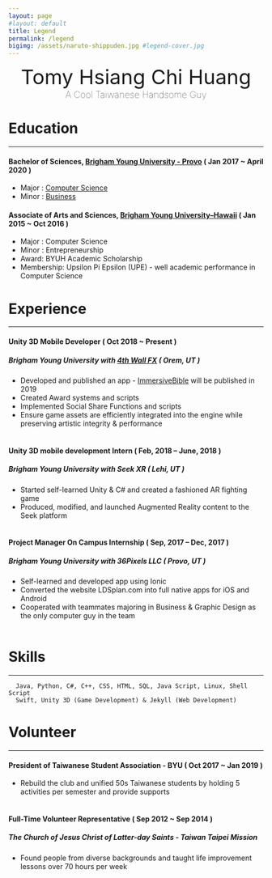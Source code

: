 ```yaml
---
layout: page
#layout: default
title: Legend
permalink: /legend
bigimg: /assets/naruto-shippuden.jpg #legend-cover.jpg
---
```

<div style="text-align: center;">
<div style="font-size: 40px;">Tomy Hsiang Chi Huang</div>
<div style="font-size: 18px; font-weight: 100;">A Cool Taiwanese Handsome Guy</div>
</div>

# Education
---

#### Bachelor of Sciences, [Brigham Young University - Provo] ( Jan 2017 ~ April 2020 )
- Major : [Computer Science]
- Minor : [Business]

#### Associate of Arts and Sciences, [Brigham Young University–Hawaii] ( Jan 2015 ~ Oct 2016 )
- Major : Computer Science
- Minor : Entrepreneurship
- Award: BYUH Academic Scholarship 
- Membership: Upsilon Pi Epsilon (UPE) - well academic performance in Computer Science

# Experience
---

#### Unity 3D Mobile Developer ( Oct 2018 ~ Present )
##### Brigham Young University with [4th Wall FX] ( Orem, UT )
- Developed and published an app - [ImmersiveBible] will be published in 2019
- Created Award systems and scripts
- Implemented Social Share Functions and scripts
-  Ensure game assets are efficiently integrated into the engine while preserving artistic integrity & performance
<br><br>

#### Unity 3D mobile development Intern ( Feb, 2018 – June, 2018 )
##### Brigham Young University with Seek XR ( Lehi, UT )
- Started self-learned Unity & C# and created a fashioned AR fighting game
- Produced, modified, and launched Augmented Reality content to the Seek platform
<br><br>

#### Project Manager On Campus Internship ( Sep, 2017 – Dec, 2017 )
##### Brigham Young University with 36Pixels LLC ( Provo, UT )
- Self-learned and developed app using Ionic
- Converted the website LDSplan.com into full native apps for iOS and Android
- Cooperated with teammates majoring in Business & Graphic Design as the only computer guy in the team
<br><br>

# Skills
---
```
  Java, Python, C#, C++, CSS, HTML, SQL, Java Script, Linux, Shell Script 
  Swift, Unity 3D (Game Development) & Jekyll (Web Development)
```

# Volunteer
---

#### President of Taiwanese Student Association - BYU ( Oct 2017 ~ Jan 2019 )
- Rebuild the club and unified 50s Taiwanese students by holding 5 activities per semester and provide supports
<br><br>

#### Full-Time Volunteer Representative ( Sep 2012 ~ Sep 2014 )
##### The Church of Jesus Christ of Latter-day Saints - Taiwan Taipei Mission
- Found people from diverse backgrounds and taught life improvement lessons over 70 hours per week





[My life experience]: https://www.linkedin.com/in/tomyh/
[Brigham Young University - Provo]: https://www.byu.edu
[Computer Science]: https://catalog.byu.edu/physical-and-mathematical-sciences/computer-science
[Business]: https://catalog.byu.edu/business/business-programs
[Brigham Young University–Hawaii]: https://byuh.edu
[4th Wall FX]: https://4thwallfx.com
[ImmersiveBible]: https://4thwallfx.com
